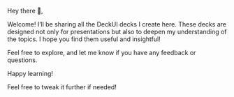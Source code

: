 Hey there 👋,

Welcome! I’ll be sharing all the DeckUI decks I create here. 
These decks are designed not only for presentations but also to deepen my understanding of the topics. 
I hope you find them useful and insightful!

Feel free to explore, and let me know if you have any feedback or questions.

Happy learning!

Feel free to tweak it further if needed!
